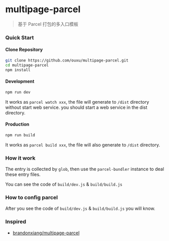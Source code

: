 # multipage-parcel

> 基于 Parcel 打包的多入口模板

### Quick Start

#### Clone Repository

```bash
git clone https://github.com/ouxu/multipage-parcel.git
cd multipage-parcel
npm install
```

#### Development

```bash
npm run dev
```

It works as `parcel watch xxx`, the file will generate to `/dist` directory without start web service. you should
start a web service in the dist directory.

#### Production

```bash
npm run build
```

It works as `parcel build xxx`, the file will also generate to `/dist` directory.

### How it work

The entry is collected by `glob`, then use the `parcel-bundler` instance to deal these entry files.

You can see the code of `build/dev.js` & `build/build.js`

### How to config parcel

After you see the code of `build/dev.js` & `build/build.js` you will know.

### Inspired

+ [brandonxiang/multipage-parcel](https://github.com/brandonxiang/multipage-parcel)




